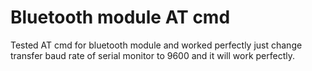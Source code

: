 # Bluetooth module AT cmd


Tested AT cmd for bluetooth module  and worked perfectly just change transfer baud rate of serial monitor to 9600 and it will work perfectly.
